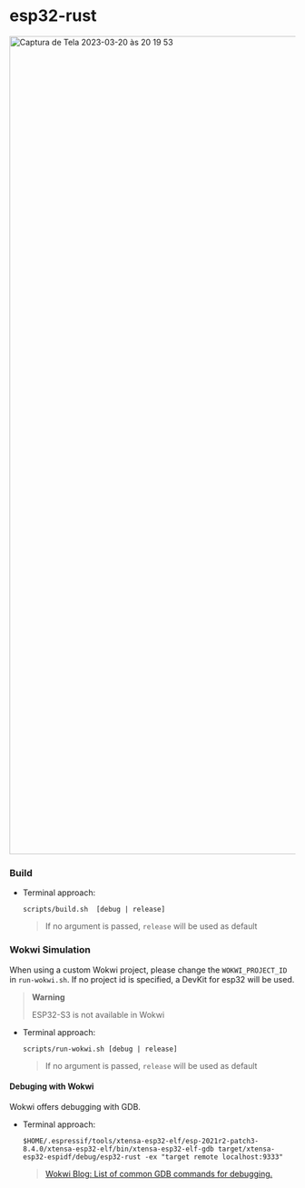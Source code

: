 # esp32-rust


<img width="1440" alt="Captura de Tela 2023-03-20 às 20 19 53" src="https://user-images.githubusercontent.com/77025415/226486457-d8ee4adc-d475-4a1e-87e9-6404deaa5324.png">



### Build
- Terminal approach:

    ```
    scripts/build.sh  [debug | release]
    ```
    > If no argument is passed, `release` will be used as default

### Wokwi Simulation
When using a custom Wokwi project, please change the `WOKWI_PROJECT_ID` in
`run-wokwi.sh`. If no project id is specified, a DevKit for esp32 will be
used.
> **Warning**
>
>  ESP32-S3 is not available in Wokwi

- Terminal approach:

    ```
    scripts/run-wokwi.sh [debug | release]
    ```
    > If no argument is passed, `release` will be used as default
    
#### Debuging with Wokwi

Wokwi offers debugging with GDB.

- Terminal approach:
    ```
    $HOME/.espressif/tools/xtensa-esp32-elf/esp-2021r2-patch3-8.4.0/xtensa-esp32-elf/bin/xtensa-esp32-elf-gdb target/xtensa-esp32-espidf/debug/esp32-rust -ex "target remote localhost:9333"
    ```

    > [Wokwi Blog: List of common GDB commands for debugging.](https://blog.wokwi.com/gdb-avr-arduino-cheatsheet/?utm_source=urish&utm_medium=blog)    
